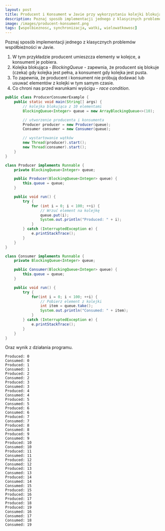 ```yaml
---
layout:	post
title: Producent i Konsument w Javie przy wykorzystaniu kolejki blokującej
description: Poznaj sposób implementacji jednego z klasycznych problemów współbieżności w Javie.
image: /images/producent-konsument.png
tags: [wspolbieznosc, synchronizacja, watki, wielowatkowosc]
---
```


Poznaj sposób implementacji jednego z klasycznych problemów współbieżności w Javie.

1. W tym przykładzie producent umieszcza elementy w kolejce, a konsument je pobiera.
2. Kolejka blokująca - *BlockingQueue* - zapewnia, że producent się blokuje (czeka) gdy kolejka jest pełna, a konsument gdy kolejka jest pusta.
3. To zapewnia, że producent i konsument nie próbują dodawać lub usuwać elementów z kolejki w tym samym czasie.
4. Co chroni nas przed warunkami wyścigu - *race condition*.

```java
public class ProducerConsumerExample {
    public static void main(String[] args) {
        // kolejka blokująca z 10 elementami
        BlockingQueue<Integer> queue = new ArrayBlockingQueue<>(10);

        // utworzenie producenta i konsumenta
        Producer producer = new Producer(queue);
        Consumer consumer = new Consumer(queue);

        // wystartowanie wątków
        new Thread(producer).start();
        new Thread(consumer).start();
    }
}

class Producer implements Runnable {
    private BlockingQueue<Integer> queue;

    public Producer(BlockingQueue<Integer> queue) {
        this.queue = queue;
    }

    public void run() {
        try {
            for (int i = 0; i < 100; ++i) {
                // Wrzuć element na kolejkę
                queue.put(i);
                System.out.println("Produced: " + i);
            }
        } catch (InterruptedException e) {
            e.printStackTrace();
        }
    }
}

class Consumer implements Runnable {
    private BlockingQueue<Integer> queue;

    public Consumer(BlockingQueue<Integer> queue) {
        this.queue = queue;
    }

    public void run() {
        try {
            for(int i = 0; i < 100; ++i) {
                // Pobierz element z kolejki
                int item = queue.take();
                System.out.println("Consumed: " + item);
            }
        } catch (InterruptedException e) {
            e.printStackTrace();
        }
    }
}
```

Oraz wynik z działania programu.

```
Produced: 0
Consumed: 0
Produced: 1
Consumed: 1
Produced: 2
Consumed: 2
Produced: 3
Consumed: 3
Produced: 4
Consumed: 4
Produced: 5
Consumed: 5
Produced: 6
Consumed: 6
Produced: 7
Consumed: 7
Produced: 8
Consumed: 8
Produced: 9
Consumed: 9
Produced: 10
Consumed: 10
Produced: 11
Consumed: 11
Produced: 12
Consumed: 12
Produced: 13
Consumed: 13
Produced: 14
Consumed: 14
Consumed: 15
Produced: 15
Produced: 16
Produced: 17
Produced: 18
Produced: 19
Consumed: 16
Consumed: 17
Consumed: 18
Consumed: 19
```